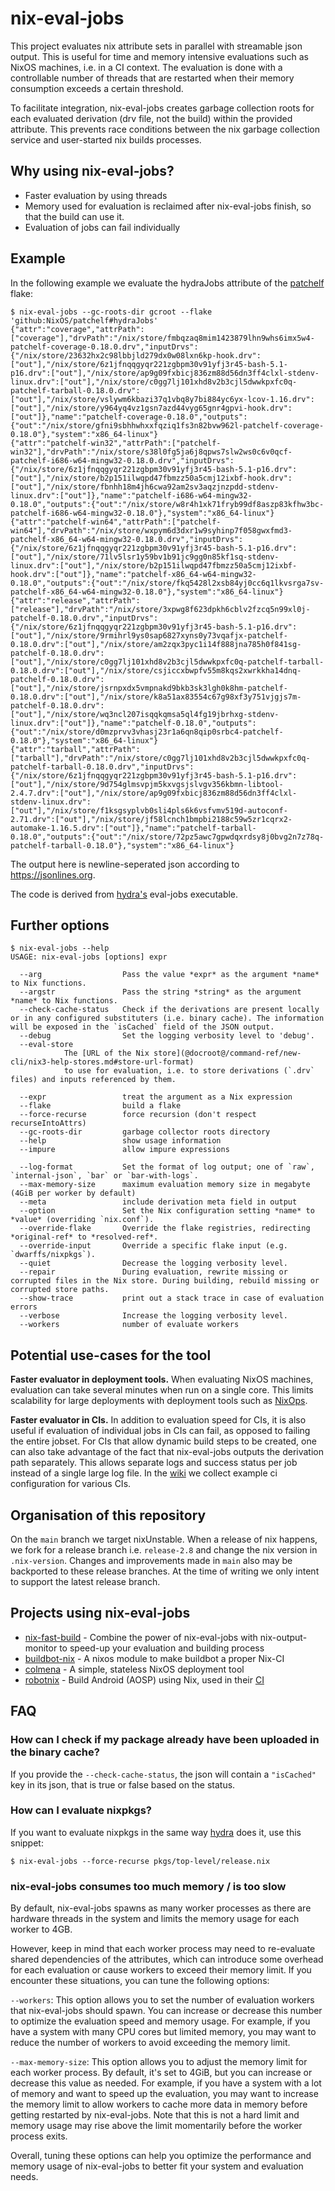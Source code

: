# nix-eval-jobs

This project evaluates nix attribute sets in parallel with streamable json
output. This is useful for time and memory intensive evaluations such as NixOS
machines, i.e. in a CI context. The evaluation is done with a controllable
number of threads that are restarted when their memory consumption exceeds a
certain threshold.

To facilitate integration, nix-eval-jobs creates garbage collection roots for
each evaluated derivation (drv file, not the build) within the provided
attribute. This prevents race conditions between the nix garbage collection
service and user-started nix builds processes.

## Why using nix-eval-jobs?

- Faster evaluation by using threads
- Memory used for evaluation is reclaimed after nix-eval-jobs finish, so that
  the build can use it.
- Evaluation of jobs can fail individually

## Example

In the following example we evaluate the hydraJobs attribute of the
[patchelf](https://github.com/NixOS/patchelf) flake:

```console
$ nix-eval-jobs --gc-roots-dir gcroot --flake 'github:NixOS/patchelf#hydraJobs'
{"attr":"coverage","attrPath":["coverage"],"drvPath":"/nix/store/fmbqzaq8mim1423879lhn9whs6imx5w4-patchelf-coverage-0.18.0.drv","inputDrvs":{"/nix/store/23632hx2c98lbbjld279dx0w08lxn6kp-hook.drv":["out"],"/nix/store/6z1jfnqqgyqr221zgbpm30v91yfj3r45-bash-5.1-p16.drv":["out"],"/nix/store/ap9g09fxbicj836zm88d56dn3ff4clxl-stdenv-linux.drv":["out"],"/nix/store/c0gg7lj101xhd8v2b3cjl5dwwkpxfc0q-patchelf-tarball-0.18.0.drv":["out"],"/nix/store/vslywm6kbazi37q1vbq8y7bi884yc6yx-lcov-1.16.drv":["out"],"/nix/store/y964yq4vz1gsn7azd44vyg65gnr4gpvi-hook.drv":["out"]},"name":"patchelf-coverage-0.18.0","outputs":{"out":"/nix/store/gfni9sbhhwhxxfqziq1fs3n82bvw962l-patchelf-coverage-0.18.0"},"system":"x86_64-linux"}
{"attr":"patchelf-win32","attrPath":["patchelf-win32"],"drvPath":"/nix/store/s38l0fg5ja6j8qpws7slw2ws0c6v0qcf-patchelf-i686-w64-mingw32-0.18.0.drv","inputDrvs":{"/nix/store/6z1jfnqqgyqr221zgbpm30v91yfj3r45-bash-5.1-p16.drv":["out"],"/nix/store/b2p151ilwqpd47fbmzz50a5cmj12ixbf-hook.drv":["out"],"/nix/store/fbnhh18m4jh6cwa92am2sv3aqzjnzpdd-stdenv-linux.drv":["out"]},"name":"patchelf-i686-w64-mingw32-0.18.0","outputs":{"out":"/nix/store/w8r4h1xk71fryb99df8aszp83kfhw3bc-patchelf-i686-w64-mingw32-0.18.0"},"system":"x86_64-linux"}
{"attr":"patchelf-win64","attrPath":["patchelf-win64"],"drvPath":"/nix/store/wxpym6d3dxr1w9syhinp7f058gwxfmd3-patchelf-x86_64-w64-mingw32-0.18.0.drv","inputDrvs":{"/nix/store/6z1jfnqqgyqr221zgbpm30v91yfj3r45-bash-5.1-p16.drv":["out"],"/nix/store/71lv5lsr1y59bv1b91jc9gg0n85kf1sq-stdenv-linux.drv":["out"],"/nix/store/b2p151ilwqpd47fbmzz50a5cmj12ixbf-hook.drv":["out"]},"name":"patchelf-x86_64-w64-mingw32-0.18.0","outputs":{"out":"/nix/store/fkq5428l2xsb84yj0cc6q1lkvsrga7sv-patchelf-x86_64-w64-mingw32-0.18.0"},"system":"x86_64-linux"}
{"attr":"release","attrPath":["release"],"drvPath":"/nix/store/3xpwg8f623dpkh6cblv2fzcq5n99xl0j-patchelf-0.18.0.drv","inputDrvs":{"/nix/store/6z1jfnqqgyqr221zgbpm30v91yfj3r45-bash-5.1-p16.drv":["out"],"/nix/store/9rmihrl9ys0sap6827xyns0y73vqafjx-patchelf-0.18.0.drv":["out"],"/nix/store/am2zqx3pyc1i14f888jna785h0f841sg-patchelf-0.18.0.drv":["out"],"/nix/store/c0gg7lj101xhd8v2b3cjl5dwwkpxfc0q-patchelf-tarball-0.18.0.drv":["out"],"/nix/store/csjiccxbwpfv55m8kqs2xwrkkha14dnq-patchelf-0.18.0.drv":["out"],"/nix/store/jsrnpxdx5vmpnakd9bkb3sk3lgh0k8hm-patchelf-0.18.0.drv":["out"],"/nix/store/k8a51ax83554c67g98xf3y751vjgjs7m-patchelf-0.18.0.drv":["out"],"/nix/store/wq3ncl207isqqkqmsa5ql4fg19jbrhxg-stdenv-linux.drv":["out"]},"name":"patchelf-0.18.0","outputs":{"out":"/nix/store/d0mzprvv3vhasj23r1a6qn8qip0srbc4-patchelf-0.18.0"},"system":"x86_64-linux"}
{"attr":"tarball","attrPath":["tarball"],"drvPath":"/nix/store/c0gg7lj101xhd8v2b3cjl5dwwkpxfc0q-patchelf-tarball-0.18.0.drv","inputDrvs":{"/nix/store/6z1jfnqqgyqr221zgbpm30v91yfj3r45-bash-5.1-p16.drv":["out"],"/nix/store/9d754glmsvpjm5kxvgsjslvgv356kbmn-libtool-2.4.7.drv":["out"],"/nix/store/ap9g09fxbicj836zm88d56dn3ff4clxl-stdenv-linux.drv":["out"],"/nix/store/f1ksgsyplvb0sli4pls6k6vsfvmv519d-autoconf-2.71.drv":["out"],"/nix/store/jf58lcnch1bmpbi2188c59w5zr1cqrx2-automake-1.16.5.drv":["out"]},"name":"patchelf-tarball-0.18.0","outputs":{"out":"/nix/store/72pz5awc7gpwdqxrdsy8j0bvg2n7z78q-patchelf-tarball-0.18.0"},"system":"x86_64-linux"}
```

The output here is newline-seperated json according to https://jsonlines.org.

The code is derived from [hydra's](https://github.com/nixos/hydra) eval-jobs
executable.

## Further options

```console
$ nix-eval-jobs --help
USAGE: nix-eval-jobs [options] expr

  --arg                  Pass the value *expr* as the argument *name* to Nix functions.
  --argstr               Pass the string *string* as the argument *name* to Nix functions.
  --check-cache-status   Check if the derivations are present locally or in any configured substituters (i.e. binary cache). The information will be exposed in the `isCached` field of the JSON output.
  --debug                Set the logging verbosity level to 'debug'.
  --eval-store
            The [URL of the Nix store](@docroot@/command-ref/new-cli/nix3-help-stores.md#store-url-format)
            to use for evaluation, i.e. to store derivations (`.drv` files) and inputs referenced by them.

  --expr                 treat the argument as a Nix expression
  --flake                build a flake
  --force-recurse        force recursion (don't respect recurseIntoAttrs)
  --gc-roots-dir         garbage collector roots directory
  --help                 show usage information
  --impure               allow impure expressions

  --log-format           Set the format of log output; one of `raw`, `internal-json`, `bar` or `bar-with-logs`.
  --max-memory-size      maximum evaluation memory size in megabyte (4GiB per worker by default)
  --meta                 include derivation meta field in output
  --option               Set the Nix configuration setting *name* to *value* (overriding `nix.conf`).
  --override-flake       Override the flake registries, redirecting *original-ref* to *resolved-ref*.
  --override-input       Override a specific flake input (e.g. `dwarffs/nixpkgs`).
  --quiet                Decrease the logging verbosity level.
  --repair               During evaluation, rewrite missing or corrupted files in the Nix store. During building, rebuild missing or corrupted store paths.
  --show-trace           print out a stack trace in case of evaluation errors
  --verbose              Increase the logging verbosity level.
  --workers              number of evaluate workers
```

## Potential use-cases for the tool

**Faster evaluator in deployment tools.** When evaluating NixOS machines,
evaluation can take several minutes when run on a single core. This limits
scalability for large deployments with deployment tools such as
[NixOps](https://github.com/NixOS/nixops).

**Faster evaluator in CIs.** In addition to evaluation speed for CIs, it is also
useful if evaluation of individual jobs in CIs can fail, as opposed to failing
the entire jobset. For CIs that allow dynamic build steps to be created, one can
also take advantage of the fact that nix-eval-jobs outputs the derivation path
separately. This allows separate logs and success status per job instead of a
single large log file. In the
[wiki](https://github.com/nix-community/nix-eval-jobs/wiki#ci-example-configurations)
we collect example ci configuration for various CIs.

## Organisation of this repository

On the `main` branch we target nixUnstable. When a release of nix happens, we
fork for a release branch i.e. `release-2.8` and change the nix version in
`.nix-version`. Changes and improvements made in `main` also may be backported
to these release branches. At the time of writing we only intent to support the
latest release branch.

## Projects using nix-eval-jobs

- [nix-fast-build](https://github.com/Mic92/nix-fast-build) - Combine the power
  of nix-eval-jobs with nix-output-monitor to speed-up your evaluation and
  building process
- [buildbot-nix](https://github.com/Mic92/buildbot-nix) - A nixos module to make
  buildbot a proper Nix-CI
- [colmena](https://github.com/zhaofengli/colmena) - A simple, stateless NixOS
  deployment tool
- [robotnix](https://github.com/danielfullmer/robotnix) - Build Android (AOSP)
  using Nix, used in their
  [CI](https://github.com/danielfullmer/robotnix/blob/38b80700ee4265c306dcfdcce45056e32ab2973f/.github/workflows/instantiate.yml#L18)

## FAQ

### How can I check if my package already have been uploaded in the binary cache?

If you provide the `--check-cache-status`, the json will contain a `"isCached"`
key in its json, that is true or false based on the status.

### How can I evaluate nixpkgs?

If you want to evaluate nixpkgs in the same way
[hydra](https://hydra.nixos.org/) does it, use this snippet:

```console
$ nix-eval-jobs --force-recurse pkgs/top-level/release.nix
```

### nix-eval-jobs consumes too much memory / is too slow

By default, nix-eval-jobs spawns as many worker processes as there are hardware
threads in the system and limits the memory usage for each worker to 4GB.

However, keep in mind that each worker process may need to re-evaluate shared
dependencies of the attributes, which can introduce some overhead for each
evaluation or cause workers to exceed their memory limit. If you encounter these
situations, you can tune the following options:

`--workers`: This option allows you to set the number of evaluation workers that
nix-eval-jobs should spawn. You can increase or decrease this number to optimize
the evaluation speed and memory usage. For example, if you have a system with
many CPU cores but limited memory, you may want to reduce the number of workers
to avoid exceeding the memory limit.

`--max-memory-size`: This option allows you to adjust the memory limit for each
worker process. By default, it's set to 4GiB, but you can increase or decrease
this value as needed. For example, if you have a system with a lot of memory and
want to speed up the evaluation, you may want to increase the memory limit to
allow workers to cache more data in memory before getting restarted by
nix-eval-jobs. Note that this is not a hard limit and memory usage may rise
above the limit momentarily before the worker process exits.

Overall, tuning these options can help you optimize the performance and memory
usage of nix-eval-jobs to better fit your system and evaluation needs.
